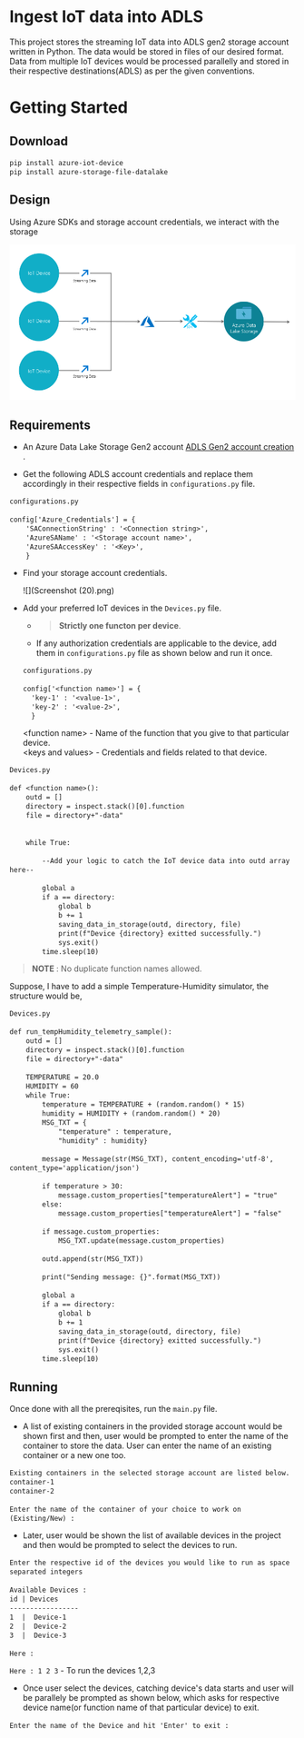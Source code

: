 # Ingest IoT data into ADLS

This project stores the streaming IoT data into ADLS gen2 storage account written in Python. The data would be stored in files of our desired format. Data from multiple IoT devices would be processed parallelly and stored in their respective destinations(ADLS) as per the given conventions.

# Getting Started


## Download

```
pip install azure-iot-device
pip install azure-storage-file-datalake
```

## Design

Using Azure SDKs and storage account credentials, we interact with the storage

![](Screenshot3.png)

## Requirements

- An Azure Data Lake Storage Gen2 account [ADLS Gen2 account creation](https://docs.microsoft.com/en-us/azure/storage/blobs/create-data-lake-storage-account) .

- Get the following ADLS account credentials and replace them accordingly in their respective fields in `configurations.py` file. 

    


```
configurations.py

config['Azure_Credentials'] = {
    'SAConnectionString' : '<Connection string>',
    'AzureSAName' : '<Storage account name>',
    'AzureSAAccessKey' : '<Key>', 
    }
```

- Find your storage account credentials.
    
    ![](Screenshot (20).png)

    


- Add your preferred IoT devices in the `Devices.py` file.

  - > **Strictly one functon per device**.
  - If any authorization credentials are applicable to the device, add them in `configurations.py` file as shown below and run it once.
  ```
  configurations.py

  config['<function name>'] = {
    'key-1' : '<value-1>',
    'key-2' : '<value-2>',
    }
  ``` 
  \<function name\>   - Name of the function that you give to that particular device.\
  \<keys and values\> - Credentials and fields related to that device.

```
Devices.py

def <function name>():
    outd = []
    directory = inspect.stack()[0].function
    file = directory+"-data"
    

    while True:
        
        --Add your logic to catch the IoT device data into outd array here--

        global a
        if a == directory:
            global b
            b += 1
            saving_data_in_storage(outd, directory, file)
            print(f"Device {directory} exitted successfully.")
            sys.exit()
        time.sleep(10)
```
>
> **NOTE** : No duplicate function names allowed.
>

Suppose, I have to add a simple Temperature-Humidity simulator, the structure would be, 

```
Devices.py

def run_tempHumidity_telemetry_sample():
    outd = []
    directory = inspect.stack()[0].function
    file = directory+"-data"
    
    TEMPERATURE = 20.0
    HUMIDITY = 60
    while True:
        temperature = TEMPERATURE + (random.random() * 15)
        humidity = HUMIDITY + (random.random() * 20)
        MSG_TXT = {
            "temperature" : temperature,
            "humidity" : humidity}
        
        message = Message(str(MSG_TXT), content_encoding='utf-8', content_type='application/json')

        if temperature > 30:
            message.custom_properties["temperatureAlert"] = "true"
        else:
            message.custom_properties["temperatureAlert"] = "false"
        
        if message.custom_properties:
            MSG_TXT.update(message.custom_properties)

        outd.append(str(MSG_TXT))        
        
        print("Sending message: {}".format(MSG_TXT))
        
        global a
        if a == directory:
            global b
            b += 1
            saving_data_in_storage(outd, directory, file)
            print(f"Device {directory} exitted successfully.")
            sys.exit()
        time.sleep(10)
```



## Running

Once done with all the prereqisites, run the `main.py` file.

- A list of existing containers in the provided storage account would be shown first and then, user would be prompted to enter the name of the container to store the data. User can enter the name of an existing container or a new one too.

```
Existing containers in the selected storage account are listed below.
container-1
container-2

Enter the name of the container of your choice to work on (Existing/New) :
```

- Later, user would be shown the list of available devices in the project and then would be prompted to select the devices to run.    

```
Enter the respective id of the devices you would like to run as space separated integers

Available Devices :
id | Devices
-----------------
1  |  Device-1
2  |  Device-2
3  |  Device-3

Here : 
```

`Here : 1 2 3` - To run the devices 1,2,3

- Once user select the devices, catching device's data starts and user will be parallely be prompted as shown below, which asks for respective device name(or function name of that particular device) to exit.

`Enter the name of the Device and hit 'Enter' to exit : `

